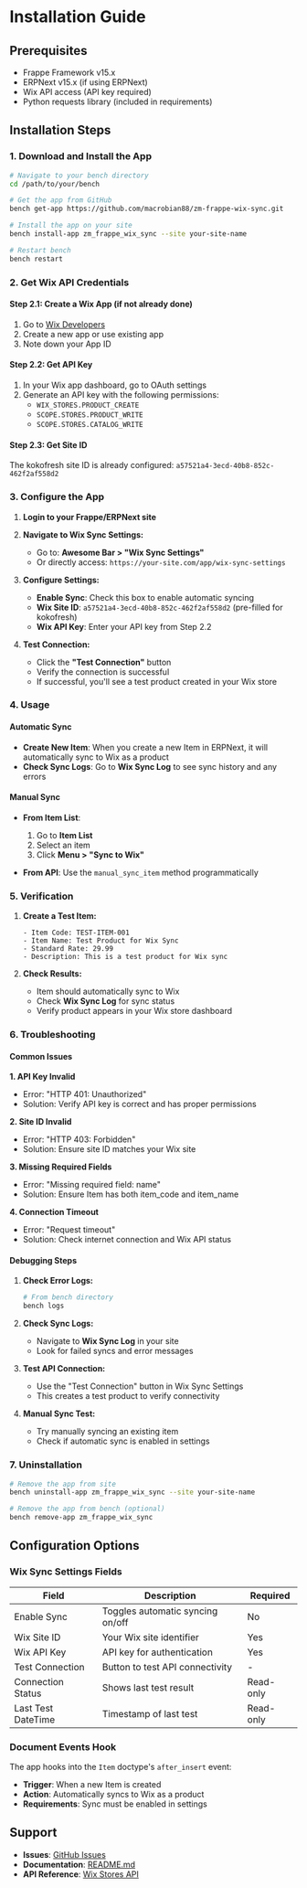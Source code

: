 # Installation Guide

## Prerequisites

- Frappe Framework v15.x
- ERPNext v15.x (if using ERPNext)
- Wix API access (API key required)
- Python requests library (included in requirements)

## Installation Steps

### 1. Download and Install the App

```bash
# Navigate to your bench directory
cd /path/to/your/bench

# Get the app from GitHub
bench get-app https://github.com/macrobian88/zm-frappe-wix-sync.git

# Install the app on your site
bench install-app zm_frappe_wix_sync --site your-site-name

# Restart bench
bench restart
```

### 2. Get Wix API Credentials

#### Step 2.1: Create a Wix App (if not already done)
1. Go to [Wix Developers](https://dev.wix.com/)
2. Create a new app or use existing app
3. Note down your App ID

#### Step 2.2: Get API Key
1. In your Wix app dashboard, go to OAuth settings
2. Generate an API key with the following permissions:
   - `WIX_STORES.PRODUCT_CREATE`
   - `SCOPE.STORES.PRODUCT_WRITE`
   - `SCOPE.STORES.CATALOG_WRITE`

#### Step 2.3: Get Site ID
The kokofresh site ID is already configured: `a57521a4-3ecd-40b8-852c-462f2af558d2`

### 3. Configure the App

1. **Login to your Frappe/ERPNext site**

2. **Navigate to Wix Sync Settings:**
   - Go to: **Awesome Bar > "Wix Sync Settings"**
   - Or directly access: `https://your-site.com/app/wix-sync-settings`

3. **Configure Settings:**
   - **Enable Sync**: Check this box to enable automatic syncing
   - **Wix Site ID**: `a57521a4-3ecd-40b8-852c-462f2af558d2` (pre-filled for kokofresh)
   - **Wix API Key**: Enter your API key from Step 2.2

4. **Test Connection:**
   - Click the **"Test Connection"** button
   - Verify the connection is successful
   - If successful, you'll see a test product created in your Wix store

### 4. Usage

#### Automatic Sync
- **Create New Item**: When you create a new Item in ERPNext, it will automatically sync to Wix as a product
- **Check Sync Logs**: Go to **Wix Sync Log** to see sync history and any errors

#### Manual Sync
- **From Item List**: 
  1. Go to **Item List**
  2. Select an item
  3. Click **Menu > "Sync to Wix"**

- **From API**: Use the `manual_sync_item` method programmatically

### 5. Verification

1. **Create a Test Item:**
   ```
   - Item Code: TEST-ITEM-001
   - Item Name: Test Product for Wix Sync
   - Standard Rate: 29.99
   - Description: This is a test product for Wix sync
   ```

2. **Check Results:**
   - Item should automatically sync to Wix
   - Check **Wix Sync Log** for sync status
   - Verify product appears in your Wix store dashboard

### 6. Troubleshooting

#### Common Issues

**1. API Key Invalid**
- Error: "HTTP 401: Unauthorized"
- Solution: Verify API key is correct and has proper permissions

**2. Site ID Invalid**
- Error: "HTTP 403: Forbidden"
- Solution: Ensure site ID matches your Wix site

**3. Missing Required Fields**
- Error: "Missing required field: name"
- Solution: Ensure Item has both item_code and item_name

**4. Connection Timeout**
- Error: "Request timeout"
- Solution: Check internet connection and Wix API status

#### Debugging Steps

1. **Check Error Logs:**
   ```bash
   # From bench directory
   bench logs
   ```

2. **Check Sync Logs:**
   - Navigate to **Wix Sync Log** in your site
   - Look for failed syncs and error messages

3. **Test API Connection:**
   - Use the "Test Connection" button in Wix Sync Settings
   - This creates a test product to verify connectivity

4. **Manual Sync Test:**
   - Try manually syncing an existing item
   - Check if automatic sync is enabled in settings

### 7. Uninstallation

```bash
# Remove the app from site
bench uninstall-app zm_frappe_wix_sync --site your-site-name

# Remove the app from bench (optional)
bench remove-app zm_frappe_wix_sync
```

## Configuration Options

### Wix Sync Settings Fields

| Field | Description | Required |
|-------|-------------|----------|
| Enable Sync | Toggles automatic syncing on/off | No |
| Wix Site ID | Your Wix site identifier | Yes |
| Wix API Key | API key for authentication | Yes |
| Test Connection | Button to test API connectivity | - |
| Connection Status | Shows last test result | Read-only |
| Last Test DateTime | Timestamp of last test | Read-only |

### Document Events Hook

The app hooks into the `Item` doctype's `after_insert` event:
- **Trigger**: When a new Item is created
- **Action**: Automatically syncs to Wix as a product
- **Requirements**: Sync must be enabled in settings

## Support

- **Issues**: [GitHub Issues](https://github.com/macrobian88/zm-frappe-wix-sync/issues)
- **Documentation**: [README.md](https://github.com/macrobian88/zm-frappe-wix-sync)
- **API Reference**: [Wix Stores API](https://dev.wix.com/docs/rest/business-solutions/stores/catalog-v3/products-v3/introduction)
